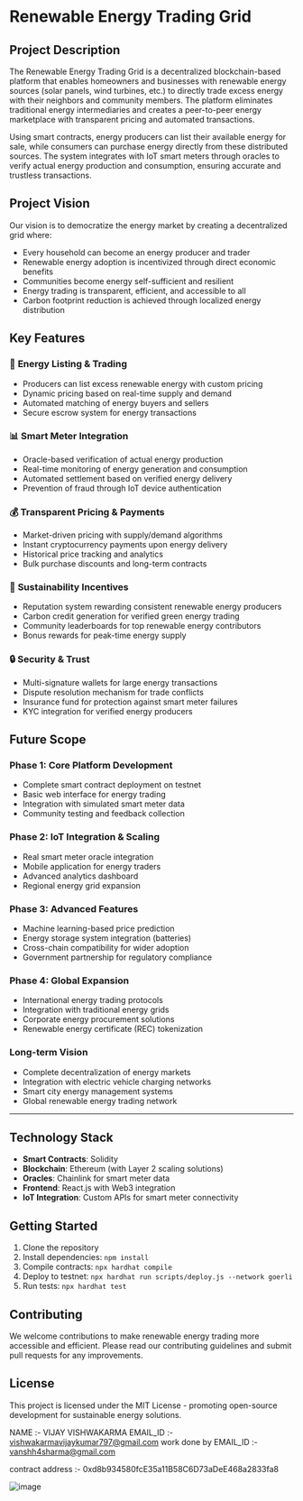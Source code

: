 # Renewable Energy Trading Grid

## Project Description

The Renewable Energy Trading Grid is a decentralized blockchain-based platform that enables homeowners and businesses with renewable energy sources (solar panels, wind turbines, etc.) to directly trade excess energy with their neighbors and community members. The platform eliminates traditional energy intermediaries and creates a peer-to-peer energy marketplace with transparent pricing and automated transactions.

Using smart contracts, energy producers can list their available energy for sale, while consumers can purchase energy directly from these distributed sources. The system integrates with IoT smart meters through oracles to verify actual energy production and consumption, ensuring accurate and trustless transactions.

## Project Vision

Our vision is to democratize the energy market by creating a decentralized grid where:
- Every household can become an energy producer and trader
- Renewable energy adoption is incentivized through direct economic benefits
- Communities become energy self-sufficient and resilient
- Energy trading is transparent, efficient, and accessible to all
- Carbon footprint reduction is achieved through localized energy distribution

## Key Features

### 🔋 **Energy Listing & Trading**
- Producers can list excess renewable energy with custom pricing
- Dynamic pricing based on real-time supply and demand
- Automated matching of energy buyers and sellers
- Secure escrow system for energy transactions

### 📊 **Smart Meter Integration**
- Oracle-based verification of actual energy production
- Real-time monitoring of energy generation and consumption
- Automated settlement based on verified energy delivery
- Prevention of fraud through IoT device authentication

### 💰 **Transparent Pricing & Payments**
- Market-driven pricing with supply/demand algorithms
- Instant cryptocurrency payments upon energy delivery
- Historical price tracking and analytics
- Bulk purchase discounts and long-term contracts

### 🌱 **Sustainability Incentives**
- Reputation system rewarding consistent renewable energy producers
- Carbon credit generation for verified green energy trading
- Community leaderboards for top renewable energy contributors
- Bonus rewards for peak-time energy supply

### 🔒 **Security & Trust**
- Multi-signature wallets for large energy transactions
- Dispute resolution mechanism for trade conflicts
- Insurance fund for protection against smart meter failures
- KYC integration for verified energy producers

## Future Scope

### Phase 1: Core Platform Development
- Complete smart contract deployment on testnet
- Basic web interface for energy trading
- Integration with simulated smart meter data
- Community testing and feedback collection

### Phase 2: IoT Integration & Scaling
- Real smart meter oracle integration
- Mobile application for energy traders
- Advanced analytics dashboard
- Regional energy grid expansion

### Phase 3: Advanced Features
- Machine learning-based price prediction
- Energy storage system integration (batteries)
- Cross-chain compatibility for wider adoption
- Government partnership for regulatory compliance

### Phase 4: Global Expansion
- International energy trading protocols
- Integration with traditional energy grids
- Corporate energy procurement solutions
- Renewable energy certificate (REC) tokenization

### Long-term Vision
- Complete decentralization of energy markets
- Integration with electric vehicle charging networks
- Smart city energy management systems
- Global renewable energy trading network

---

## Technology Stack

- **Smart Contracts**: Solidity
- **Blockchain**: Ethereum (with Layer 2 scaling solutions)
- **Oracles**: Chainlink for smart meter data
- **Frontend**: React.js with Web3 integration
- **IoT Integration**: Custom APIs for smart meter connectivity

## Getting Started

1. Clone the repository
2. Install dependencies: `npm install`
3. Compile contracts: `npx hardhat compile`
4. Deploy to testnet: `npx hardhat run scripts/deploy.js --network goerli`
5. Run tests: `npx hardhat test`

## Contributing

We welcome contributions to make renewable energy trading more accessible and efficient. Please read our contributing guidelines and submit pull requests for any improvements.

## License

This project is licensed under the MIT License - promoting open-source development for sustainable energy solutions.


NAME :- VIJAY VISHWAKARMA
EMAIL_ID :- vishwakarmavijaykumar797@gmail.com
work done by EMAIL_ID :- vanshh4sharma@gmail.com

contract address :- 0xd8b934580fcE35a11B58C6D73aDeE468a2833fa8

![image](https://github.com/user-attachments/assets/65bcbfbf-5d2c-41fa-a600-46fc51bd9840)
